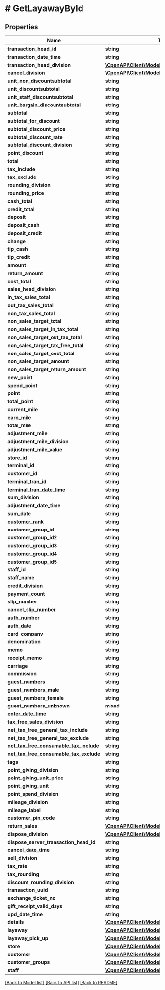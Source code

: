 # # GetLayawayById

## Properties

Name | Type | Description | Notes
------------ | ------------- | ------------- | -------------
**transaction_head_id** | **string** |  |
**transaction_date_time** | **string** |  | [optional]
**transaction_head_division** | [**\OpenAPI\Client\Model\TransactionHeadDivision**](TransactionHeadDivision.md) |  |
**cancel_division** | [**\OpenAPI\Client\Model\CancelDivision**](CancelDivision.md) |  | [optional]
**unit_non_discountsubtotal** | **string** |  | [optional]
**unit_discountsubtotal** | **string** |  | [optional]
**unit_staff_discountsubtotal** | **string** |  | [optional]
**unit_bargain_discountsubtotal** | **string** |  | [optional]
**subtotal** | **string** |  |
**subtotal_for_discount** | **string** |  | [optional]
**subtotal_discount_price** | **string** |  | [optional]
**subtotal_discount_rate** | **string** |  | [optional]
**subtotal_discount_division** | **string** |  | [optional]
**point_discount** | **string** |  | [optional]
**total** | **string** |  |
**tax_include** | **string** |  | [optional]
**tax_exclude** | **string** |  | [optional]
**rounding_division** | **string** |  | [optional]
**rounding_price** | **string** |  | [optional]
**cash_total** | **string** |  | [optional]
**credit_total** | **string** |  | [optional]
**deposit** | **string** |  | [optional]
**deposit_cash** | **string** |  | [optional]
**deposit_credit** | **string** |  | [optional]
**change** | **string** |  | [optional]
**tip_cash** | **string** |  | [optional]
**tip_credit** | **string** |  | [optional]
**amount** | **string** |  | [optional]
**return_amount** | **string** |  | [optional]
**cost_total** | **string** |  | [optional]
**sales_head_division** | **string** |  | [optional]
**in_tax_sales_total** | **string** |  | [optional]
**out_tax_sales_total** | **string** |  | [optional]
**non_tax_sales_total** | **string** |  | [optional]
**non_sales_target_total** | **string** |  | [optional]
**non_sales_target_in_tax_total** | **string** |  | [optional]
**non_sales_target_out_tax_total** | **string** |  | [optional]
**non_sales_target_tax_free_total** | **string** |  | [optional]
**non_sales_target_cost_total** | **string** |  | [optional]
**non_sales_target_amount** | **string** |  | [optional]
**non_sales_target_return_amount** | **string** |  | [optional]
**new_point** | **string** |  | [optional]
**spend_point** | **string** |  | [optional]
**point** | **string** |  | [optional]
**total_point** | **string** |  | [optional]
**current_mile** | **string** |  | [optional]
**earn_mile** | **string** |  | [optional]
**total_mile** | **string** |  | [optional]
**adjustment_mile** | **string** |  | [optional]
**adjustment_mile_division** | **string** |  | [optional]
**adjustment_mile_value** | **string** |  | [optional]
**store_id** | **string** |  | [optional]
**terminal_id** | **string** |  | [optional]
**customer_id** | **string** |  | [optional]
**terminal_tran_id** | **string** |  | [optional]
**terminal_tran_date_time** | **string** |  |
**sum_division** | **string** |  | [optional]
**adjustment_date_time** | **string** |  | [optional]
**sum_date** | **string** |  | [optional]
**customer_rank** | **string** |  | [optional]
**customer_group_id** | **string** |  | [optional]
**customer_group_id2** | **string** |  | [optional]
**customer_group_id3** | **string** |  | [optional]
**customer_group_id4** | **string** |  | [optional]
**customer_group_id5** | **string** |  | [optional]
**staff_id** | **string** |  | [optional]
**staff_name** | **string** |  | [optional]
**credit_division** | **string** |  | [optional]
**payment_count** | **string** |  | [optional]
**slip_number** | **string** |  | [optional]
**cancel_slip_number** | **string** |  | [optional]
**auth_number** | **string** |  | [optional]
**auth_date** | **string** |  | [optional]
**card_company** | **string** |  | [optional]
**denomination** | **string** |  | [optional]
**memo** | **string** |  | [optional]
**receipt_memo** | **string** |  | [optional]
**carriage** | **string** |  | [optional]
**commission** | **string** |  | [optional]
**guest_numbers** | **string** |  | [optional]
**guest_numbers_male** | **string** |  | [optional]
**guest_numbers_female** | **string** |  | [optional]
**guest_numbers_unknown** | **mixed** |  | [optional]
**enter_date_time** | **string** |  | [optional]
**tax_free_sales_division** | **string** |  | [optional]
**net_tax_free_general_tax_include** | **string** |  | [optional]
**net_tax_free_general_tax_exclude** | **string** |  | [optional]
**net_tax_free_consumable_tax_include** | **string** |  | [optional]
**net_tax_free_consumable_tax_exclude** | **string** |  | [optional]
**tags** | **string** |  | [optional]
**point_giving_division** | **string** |  | [optional]
**point_giving_unit_price** | **string** |  | [optional]
**point_giving_unit** | **string** |  | [optional]
**point_spend_division** | **string** |  | [optional]
**mileage_division** | **string** |  | [optional]
**mileage_label** | **string** |  | [optional]
**customer_pin_code** | **string** |  | [optional]
**return_sales** | [**\OpenAPI\Client\Model\ReturnSales**](ReturnSales.md) |  |
**dispose_division** | [**\OpenAPI\Client\Model\DisposeDivision**](DisposeDivision.md) |  | [optional]
**dispose_server_transaction_head_id** | **string** |  | [optional]
**cancel_date_time** | **string** |  | [optional]
**sell_division** | **string** |  | [optional]
**tax_rate** | **string** |  | [optional]
**tax_rounding** | **string** |  | [optional]
**discount_rounding_division** | **string** |  | [optional]
**transaction_uuid** | **string** |  | [optional]
**exchange_ticket_no** | **string** |  | [optional]
**gift_receipt_valid_days** | **string** |  | [optional]
**upd_date_time** | **string** |  | [optional]
**details** | [**\OpenAPI\Client\Model\TransactionDetail[]**](TransactionDetail.md) |  | [optional]
**layaway** | [**\OpenAPI\Client\Model\Layaway**](Layaway.md) |  | [optional]
**layaway_pick_up** | [**\OpenAPI\Client\Model\LayawayPickUp**](LayawayPickUp.md) |  | [optional]
**store** | [**\OpenAPI\Client\Model\Store**](Store.md) |  | [optional]
**customer** | [**\OpenAPI\Client\Model\Customer**](Customer.md) |  | [optional]
**customer_groups** | [**\OpenAPI\Client\Model\CustomerGroup[]**](CustomerGroup.md) |  | [optional]
**staff** | [**\OpenAPI\Client\Model\Staff**](Staff.md) |  | [optional]

[[Back to Model list]](../../README.md#models) [[Back to API list]](../../README.md#endpoints) [[Back to README]](../../README.md)
